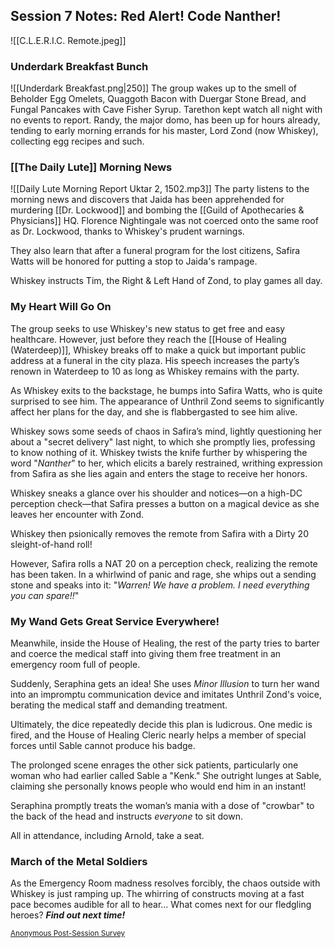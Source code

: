 ## Session 7 Notes: Red Alert! Code Nanther!
![[C.L.E.R.I.C. Remote.jpeg]]

### Underdark Breakfast Bunch
![[Underdark Breakfast.png|250]]
The group wakes up to the smell of Beholder Egg Omelets, Quaggoth Bacon with Duergar Stone Bread, and Fungal Pancakes with Cave Fisher Syrup. Tarethon kept watch all night with no events to report. Randy, the major domo, has been up for hours already, tending to early morning errands for his master, Lord Zond (now Whiskey), collecting egg recipes and such.

### [[The Daily Lute]] Morning News
![[Daily Lute Morning Report Uktar 2, 1502.mp3]]
The party listens to the morning news and discovers that Jaida has been apprehended for murdering [[Dr. Lockwood]] and bombing the [[Guild of Apothecaries & Physicians]] HQ. Florence Nightingale was not coerced onto the same roof as Dr. Lockwood, thanks to Whiskey's prudent warnings.

They also learn that after a funeral program for the lost citizens, Safira Watts will be honored for putting a stop to Jaida's rampage.

Whiskey instructs Tim, the Right & Left Hand of Zond, to play games all day.

### My Heart Will Go On
The group seeks to use Whiskey's new status to get free and easy healthcare. However, just before they reach the [[House of Healing (Waterdeep)]], Whiskey breaks off to make a quick but important public address at a funeral in the city plaza. His speech increases the party’s renown in Waterdeep to 10 as long as Whiskey remains with the party.

As Whiskey exits to the backstage, he bumps into Safira Watts, who is quite surprised to see him. The appearance of Unthril Zond seems to significantly affect her plans for the day, and she is flabbergasted to see him alive.

Whiskey sows some seeds of chaos in Safira’s mind, lightly questioning her about a "secret delivery" last night, to which she promptly lies, professing to know nothing of it. Whiskey twists the knife further by whispering the word "*Nanther*" to her, which elicits a barely restrained, writhing expression from Safira as she lies again and enters the stage to receive her honors.

Whiskey sneaks a glance over his shoulder and notices—on a high-DC perception check—that Safira presses a button on a magical device as she leaves her encounter with Zond.

Whiskey then psionically removes the remote from Safira with a Dirty 20 sleight-of-hand roll!

However, Safira rolls a NAT 20 on a perception check, realizing the remote has been taken. In a whirlwind of panic and rage, she whips out a sending stone and speaks into it: "*Warren! We have a problem. I need everything you can spare!!*"

### My Wand Gets Great Service Everywhere!
Meanwhile, inside the House of Healing, the rest of the party tries to barter and coerce the medical staff into giving them free treatment in an emergency room full of people.

Suddenly, Seraphina gets an idea! She uses *Minor Illusion* to turn her wand into an impromptu communication device and imitates Unthril Zond's voice, berating the medical staff and demanding treatment.

Ultimately, the dice repeatedly decide this plan is ludicrous. One medic is fired, and the House of Healing Cleric nearly helps a member of special forces until Sable cannot produce his badge.

The prolonged scene enrages the other sick patients, particularly one woman who had earlier called Sable a "Kenk." She outright lunges at Sable, claiming she personally knows people who would end him in an instant!

Seraphina promptly treats the woman’s mania with a dose of "crowbar" to the back of the head and instructs *everyone* to sit down.

All in attendance, including Arnold, take a seat.

### March of the Metal Soldiers
As the Emergency Room madness resolves forcibly, the chaos outside with Whiskey is just ramping up. The whirring of constructs moving at a fast pace becomes audible for all to hear... What comes next for our fledgling heroes? ***Find out next time!***

<small>[Anonymous Post-Session Survey](https://forms.gle/xq2Ar1MBVmDFH5Y7A)</small>
